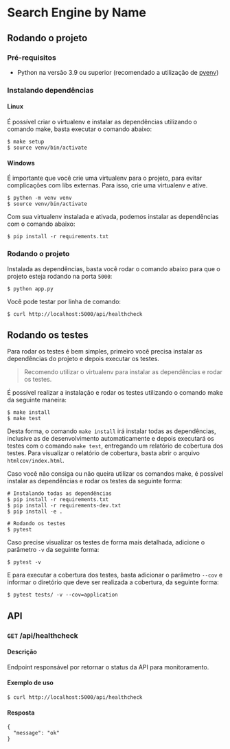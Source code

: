 # Search Engine by Name

## Rodando o projeto

### Pré-requisitos
  - Python na versão 3.9 ou superior (recomendado a utilização de [pyenv](https://pypi.org/project/pyenv/))

### Instalando dependências

#### Linux

É possível criar o virtualenv e instalar as dependências utilizando o comando make, basta executar o comando abaixo:

```
$ make setup
$ source venv/bin/activate
```

#### Windows

É importante que você crie uma virtualenv para o projeto, para evitar complicações com libs externas. Para isso, crie uma virtualenv e ative.

```
$ python -m venv venv
$ source venv/bin/activate
```

Com sua virtualenv instalada e ativada, podemos instalar as dependências com o comando abaixo:

```
$ pip install -r requirements.txt
```

### Rodando o projeto

Instalada as dependências, basta você rodar o comando abaixo para que o projeto esteja rodando na porta `5000`:

```
$ python app.py
```

Você pode testar por linha de comando:

```
$ curl http://localhost:5000/api/healthcheck
```

## Rodando os testes

Para rodar os testes é bem simples, primeiro você precisa instalar as dependências do projeto e depois executar os testes.

> Recomendo utilizar o virtualenv para instalar as dependências e rodar os testes.

É possível realizar a instalação e rodar os testes utilizando o comando make da seguinte maneira:

```
$ make install
$ make test
```

Desta forma, o comando `make install` irá instalar todas as dependências, inclusive as de desenvolvimento automaticamente e depois executará os testes com o comando `make test`, entregando um relatório de cobertura dos testes. Para visualizar o relatório de cobertura, basta abrir o arquivo `htmlcov/index.html`.

Caso você não consiga ou não queira utilizar os comandos make, é possível instalar as dependências e rodar os testes da seguinte forma:

```
# Instalando todas as dependências
$ pip install -r requirements.txt
$ pip install -r requirements-dev.txt
$ pip install -e .

# Rodando os testes
$ pytest
```

Caso precise visualizar os testes de forma mais detalhada, adicione o parâmetro `-v` da seguinte forma:

```
$ pytest -v
```

E para executar a cobertura dos testes, basta adicionar o parâmetro `--cov` e informar o diretório que deve ser realizada a cobertura, da seguinte forma:

```
$ pytest tests/ -v --cov=application
```

## API

### `GET` /api/healthcheck

#### Descrição

Endpoint responsável por retornar o status da API para monitoramento.

#### Exemplo de uso

```
$ curl http://localhost:5000/api/healthcheck
```

#### Resposta

```
{
  "message": "ok"
}
```
